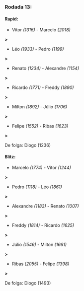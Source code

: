 ### Rodada 13:

#### Rapid:

* Vitor *(1316)*     -     Marcelo *(2018)*

 **>** 
* Léo *(1933)*     -     Pedro *(1199)*

 **>** 
* Renato *(1234)*     -     Alexandre *(1154)*

 **>** 
* Ricardo *(1771)*     -     Freddy *(1890)*

 **>** 
* Milton *(1892)*     -     Júlio *(1706)*

 **>** 
* Felipe *(1552)*     -     Ribas *(1623)*

 **>** 

De folga: Diogo (1236)

#### Blitz:

* Marcelo *(1774)*     -     Vitor *(1244)*

 **>** 
* Pedro *(1118)*     -     Léo *(1861)*

 **>** 
* Alexandre *(1183)*     -     Renato *(1007)*

 **>** 
* Freddy *(1814)*     -     Ricardo *(1625)*

 **>** 
* Júlio *(1546)*     -     Milton *(1661)*

 **>** 
* Ribas *(2055)*     -     Felipe *(1398)*

 **>** 

De folga: Diogo (1493)

